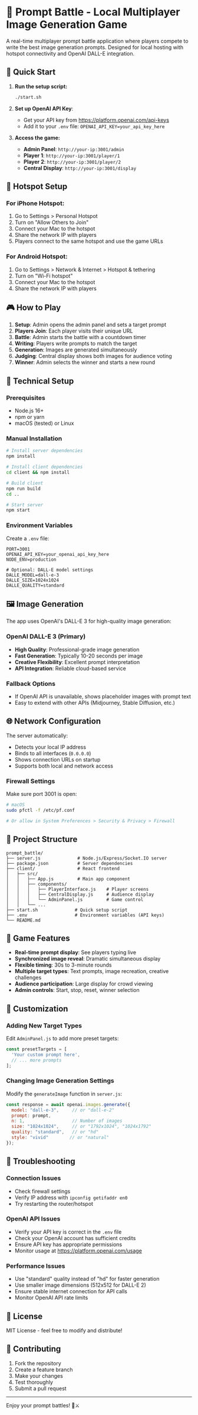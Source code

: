 # 🎨 Prompt Battle - Local Multiplayer Image Generation Game

A real-time multiplayer prompt battle application where players compete to write the best image generation prompts. Designed for local hosting with hotspot connectivity and OpenAI DALL-E integration.

## 🚀 Quick Start

1. **Run the setup script:**
   ```bash
   ./start.sh
   ```

2. **Set up OpenAI API Key**:
   - Get your API key from https://platform.openai.com/api-keys
   - Add it to your `.env` file: `OPENAI_API_KEY=your_api_key_here`

3. **Access the game:**
   - **Admin Panel**: `http://your-ip:3001/admin`
   - **Player 1**: `http://your-ip:3001/player/1`
   - **Player 2**: `http://your-ip:3001/player/2`
   - **Central Display**: `http://your-ip:3001/display`

## 📱 Hotspot Setup

### For iPhone Hotspot:
1. Go to Settings > Personal Hotspot
2. Turn on "Allow Others to Join"
3. Connect your Mac to the hotspot
4. Share the network IP with players
5. Players connect to the same hotspot and use the game URLs

### For Android Hotspot:
1. Go to Settings > Network & Internet > Hotspot & tethering
2. Turn on "Wi-Fi hotspot"
3. Connect your Mac to the hotspot
4. Share the network IP with players

## 🎮 How to Play

1. **Setup**: Admin opens the admin panel and sets a target prompt
2. **Players Join**: Each player visits their unique URL
3. **Battle**: Admin starts the battle with a countdown timer
4. **Writing**: Players write prompts to match the target
5. **Generation**: Images are generated simultaneously
6. **Judging**: Central display shows both images for audience voting
7. **Winner**: Admin selects the winner and starts a new round

## 🔧 Technical Setup

### Prerequisites
- Node.js 16+
- npm or yarn
- macOS (tested) or Linux

### Manual Installation
```bash
# Install server dependencies
npm install

# Install client dependencies
cd client && npm install

# Build client
npm run build
cd ..

# Start server
npm start
```

### Environment Variables
Create a `.env` file:
```env
PORT=3001
OPENAI_API_KEY=your_openai_api_key_here
NODE_ENV=production

# Optional: DALL-E model settings
DALLE_MODEL=dall-e-3
DALLE_SIZE=1024x1024
DALLE_QUALITY=standard
```

## 🖼️ Image Generation

The app uses OpenAI's DALL-E 3 for high-quality image generation:

### OpenAI DALL-E 3 (Primary)
- **High Quality**: Professional-grade image generation
- **Fast Generation**: Typically 10-20 seconds per image
- **Creative Flexibility**: Excellent prompt interpretation
- **API Integration**: Reliable cloud-based service

### Fallback Options
- If OpenAI API is unavailable, shows placeholder images with prompt text
- Easy to extend with other APIs (Midjourney, Stable Diffusion, etc.)

## 🌐 Network Configuration

The server automatically:
- Detects your local IP address
- Binds to all interfaces (`0.0.0.0`)
- Shows connection URLs on startup
- Supports both local and network access

### Firewall Settings
Make sure port 3001 is open:
```bash
# macOS
sudo pfctl -f /etc/pf.conf

# Or allow in System Preferences > Security & Privacy > Firewall
```

## 📁 Project Structure

```
prompt_battle/
├── server.js              # Node.js/Express/Socket.IO server
├── package.json           # Server dependencies
├── client/                # React frontend
│   ├── src/
│   │   ├── App.js         # Main app component
│   │   ├── components/
│   │   │   ├── PlayerInterface.js    # Player screens
│   │   │   ├── CentralDisplay.js     # Audience display
│   │   │   └── AdminPanel.js         # Game control
│   │   └── ...
├── start.sh              # Quick setup script
├── .env                  # Environment variables (API keys)
└── README.md
```

## 🎯 Game Features

- **Real-time prompt display**: See players typing live
- **Synchronized image reveal**: Dramatic simultaneous display
- **Flexible timing**: 30s to 3-minute rounds
- **Multiple target types**: Text prompts, image recreation, creative challenges
- **Audience participation**: Large display for crowd viewing
- **Admin controls**: Start, stop, reset, winner selection

## 🔧 Customization

### Adding New Target Types
Edit `AdminPanel.js` to add more preset targets:
```javascript
const presetTargets = [
  'Your custom prompt here',
  // ... more prompts
];
```

### Changing Image Generation Settings
Modify the `generateImage` function in `server.js`:
```javascript
const response = await openai.images.generate({
  model: "dall-e-3",     // or "dall-e-2"
  prompt: prompt,
  n: 1,                  // Number of images
  size: "1024x1024",     // or "1792x1024", "1024x1792"
  quality: "standard",   // or "hd"
  style: "vivid"        // or "natural"
});
```

## 🐛 Troubleshooting

### Connection Issues
- Check firewall settings
- Verify IP address with `ipconfig getifaddr en0`
- Try restarting the router/hotspot

### OpenAI API Issues
- Verify your API key is correct in the `.env` file
- Check your OpenAI account has sufficient credits
- Ensure API key has appropriate permissions
- Monitor usage at https://platform.openai.com/usage

### Performance Issues
- Use "standard" quality instead of "hd" for faster generation
- Use smaller image dimensions (512x512 for DALL-E 2)
- Ensure stable internet connection for API calls
- Monitor OpenAI API rate limits

## 📝 License

MIT License - feel free to modify and distribute!

## 🤝 Contributing

1. Fork the repository
2. Create a feature branch
3. Make your changes
4. Test thoroughly
5. Submit a pull request

---

Enjoy your prompt battles! 🎨⚔️